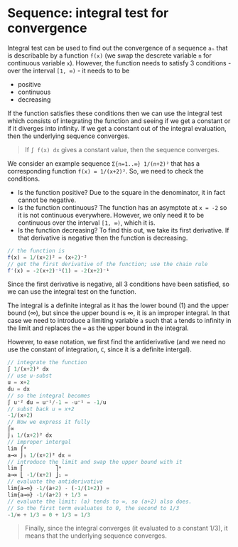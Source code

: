 # Sequence: integral test for convergence

Integral test can be used to find out the convergence of a sequence `aₙ` that is describable by a function `f(x)` (we swap the descrete variable `n` for continuous variable `x`). However, the function needs to satisfy 3 conditions - over the interval `[1, ∞)` - it needs to to be
- positive
- continuous
- decreasing

If the function satisfies these conditions then we can use the integral test which consists of integrating the function and seeing if we get a constant or if it diverges into infinity. If we get a constant out of the integral evaluation, then the underlying sequence converges.

>If `∫ f(x) dx` gives a constant value, then the sequence converges.

We consider an example sequence `Σ{n=1..∞} 1/(n+2)²` that has a corresponding function `f(x) = 1/(x+2)²`. So, we need to check the conditions.
- Is the function positive? 
  Due to the square in the denominator, it in fact cannot be negative.
- Is the function continuous? 
  The function has an asymptote at `x = -2` so it is not continuous everywhere. However, we only need it to be continuous over the interval `[1, ∞)`, which it is.
- Is the function decreasing? 
  To find this out, we take its first derivative. If that derivative is negative then the function is decreasing.

```js
// the function is
f(x) = 1/(x+2)² = (x+2)⁻²
// get the first derivative of the function; use the chain rule
f′(x) = -2(x+2)⁻¹(1) = -2(x+2)⁻¹
```

Since the first derivative is negative, all 3 conditions have been satisfied, so we can use the integral test on the function.

The integral is a definite integral as it has the lower bound (1) and the upper bound (∞), but since the upper bound is ∞, it is an improper integral. In that case we need to introduce a limiting variable `a` such that `a` tends to infinity in the limit and replaces the `∞` as the upper bound in the integral.

However, to ease notation, we first find the antiderivative (and we need no use the constant of integration, `C`, since it is a definite intergal).

```js
// integrate the function
∫ 1/(x+2)² dx
// use u-subst
u = x+2
du = dx
// so the integral becomes
∫ u⁻² du = u⁻¹/-1 = -u⁻¹ = -1/u
// subst back u = x+2
-1/(x+2)
// Now we express it fully
⌠∞               
⌡₁ 1/(x+2)² dx
// improper intergal
lim ⌠ᵃ
a→∞ ⌡₁ 1/(x+2)² dx =
// introduce the limit and swap the upper bound with it
lim ⎡          ⎤ᵃ
a→∞ ⎣ -1/(x+2) ⎦₁ =
// evaluate the antiderivative
lim{a→∞} -1/(a+2) - (-1/(1+2)) =
lim{a→∞} -1/(a+2) + 1/3 =
// evaluate the limit: (a) tends to ∞, so (a+2) also does.
// So the first term evaluates to 0, the second to 1/3
-1/∞ + 1/3 = 0 + 1/3 = 1/3
```

>Finally, since the integral converges (it evaluated to a constant 1/3), it means that the underlying sequence converges.
